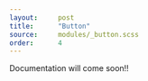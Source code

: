 ```yaml
---
layout:		post
title:		"Button"
source:		modules/_button.scss
order:      4
---
```



<p class="lead">Documentation will come soon!!</p>